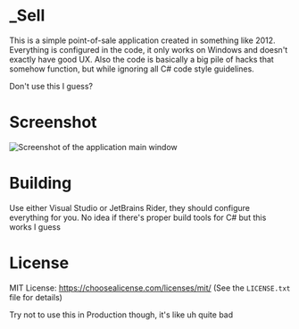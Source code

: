 _Sell
=====
This is a simple point-of-sale application created in something like 2012. Everything is configured in the code, it only
works on Windows and doesn't exactly have good UX. Also the code is basically a big pile of hacks that somehow
function, but while ignoring all C# code style guidelines.

Don't use this I guess?

Screenshot
==========
![Screenshot of the application main window](https://github.com/xxyy/_sell/raw/master/screenshot.png)

Building
========
Use either Visual Studio or JetBrains Rider, they should configure everything for you. No idea if there's proper
build tools for C# but this works I guess

License
=======
MIT License: https://choosealicense.com/licenses/mit/ (See the `LICENSE.txt` file for details)

Try not to use this in Production though, it's like uh quite bad
